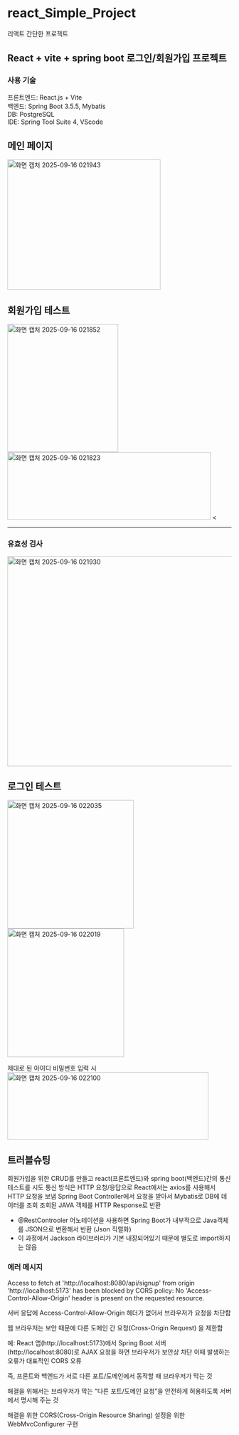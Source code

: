 # react_Simple_Project
리액트 간단한 프로젝트

## React + vite + spring boot 로그인/회원가입 프로젝트

### 사용 기술
프론트엔드: React.js + Vite<br>
백엔드: Spring Boot 3.5.5, Mybatis<br>
DB: PostgreSQL<br>
IDE: Spring Tool Suite 4, VScode<br>

## 메인 페이지
<img width="344" height="293" alt="화면 캡처 2025-09-16 021943" src="https://github.com/user-attachments/assets/405d97c1-6326-41e7-a8fd-1a674e8404ce" />

## 회원가입 테스트
<img width="249" height="288" alt="화면 캡처 2025-09-16 021852" src="https://github.com/user-attachments/assets/c9e88f0d-51b2-454a-b64d-d6d4621a56af" />
<img width="457" height="152" alt="화면 캡처 2025-09-16 021823" src="https://github.com/user-attachments/assets/269b30a3-24a6-4ac0-aecd-fd60831072a3" />
<<hr>

### 유효성 검사
<img width="614" height="472" alt="화면 캡처 2025-09-16 021930" src="https://github.com/user-attachments/assets/18096544-3bbc-43da-8ea3-7e4e724b5324" />

## 로그인 테스트
<img width="284" height="289" alt="화면 캡처 2025-09-16 022035" src="https://github.com/user-attachments/assets/f9cc60aa-5db4-47d8-bcab-f958973393ff" />
<img width="262" height="289" alt="화면 캡처 2025-09-16 022019" src="https://github.com/user-attachments/assets/04a10245-4b44-4419-a1a5-25e7c3711190" />

제대로 된 아이디 비밀번호 입력 시<br>
<img width="452" height="151" alt="화면 캡처 2025-09-16 022100" src="https://github.com/user-attachments/assets/084fe6a9-6615-45ae-afca-1c01c9a2fd4d" />

## 트러블슈팅
회원가입을 위한 CRUD를 만들고 
react(프론트엔드)와 spring boot(백엔드)간의 통신 테스트를 시도
통신 방식은 HTTP 요청/응답으로 
React에서는 axios를 사용해서 HTTP 요청을 보냄
Spring Boot Controller에서 요청을 받아서 Mybatis로 DB에 데이터를 조회
조회된 JAVA 객체를 HTTP Response로 반환
+ @RestControoler 어노테이션을 사용하면 Spring Boot가 내부적으로 Java객체를 JSON으로 변환해서 반환 (Json 직렬화)
+ 이 과정에서 Jackson 라이브러리가 기본 내장되어있기 때문에 별도로 import하지는 않음

### 에러 메시지
Access to fetch at 'http://localhost:8080/api/signup' from origin 'http://localhost:5173' has been blocked by CORS policy: 
No 'Access-Control-Allow-Origin' header is present on the requested resource.

서버 응답에 Access-Control-Allow-Origin 헤더가 없어서 브라우저가 요청을 차단함

웹 브라우저는 보안 때문에 다른 도메인 간 요청(Cross-Origin Request) 을 제한함

예: React 앱(http://localhost:5173)에서 Spring Boot 서버(http://localhost:8080)로 AJAX 요청을 하면 브라우저가 보안상 차단 이때 발생하는 오류가 대표적인 CORS 오류

즉, 프론트와 백엔드가 서로 다른 포트/도메인에서 동작할 때 브라우저가 막는 것

해결을 위해서는 브라우저가 막는 “다른 포트/도메인 요청”을 안전하게 허용하도록 서버에서 명시해 주는 것

해결을 위한 CORS(Cross-Origin Resource Sharing) 설정을 위한 WebMvcConfigurer 구현
